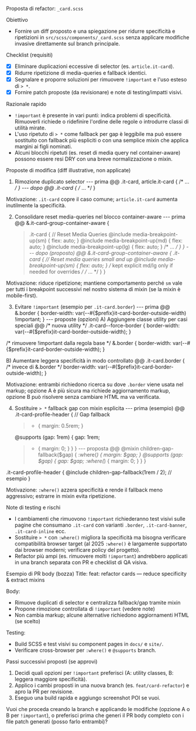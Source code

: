 Proposta di refactor: `_card.scss`

Obiettivo
- Fornire un diff proposto e una spiegazione per ridurre specificità e ripetizioni in `src/scss/components/_card.scss` senza applicare modifiche invasive direttamente sul branch principale.

Checklist (requisiti)
- [x] Eliminare duplicazioni eccessive di selector (es. `article.it-card`).
- [x] Ridurre ripetizione di media-queries e fallback identici.
- [x] Segnalare e proporre soluzioni per rimuovere `!important` e l'uso esteso di `> *`.
- [x] Fornire patch proposte (da revisionare) e note di testing/impatti visivi.

Razionale rapido
- `!important` è presente in vari punti: indica problemi di specificità. Rimuoverli richiede o ridefinire l'ordine delle regole o introdurre classi di utilità mirate.
- L'uso ripetuto di `> *` come fallback per gap è leggibile ma può essere sostituito con fallback più espliciti o con una semplice mixin che applica margini ai figli nominati.
- Alcuni blocchi ripetuti (es. reset di media query nel container-aware) possono essere resi DRY con una breve normalizzazione o mixin.

Proposte di modifica (diff illustrative, non applicate)

1) Rimozione duplicato selector
--- prima
@@
.it-card,
article.it-card {
  /* ... */
}
--- dopo
@@
.it-card {
  /* ... */
}

Motivazione: `.it-card` copre il caso comune; `article.it-card` aumenta inutilmente la specificità.

2) Consolidare reset media-queries nel blocco container-aware
--- prima
@@
  &.it-card-group-container-aware {
    > .it-card {
      // Reset Media Queries
      @include media-breakpoint-up(sm) { flex: auto; }
      @include media-breakpoint-up(md) { flex: auto; }
      @include media-breakpoint-up(lg) { flex: auto; }
      /* ... */
    }
  }
--- dopo (proposto)
@@
  &.it-card-group-container-aware {
    > .it-card {
      // Reset media queries small and up
      @include media-breakpoint-up(sm) { flex: auto; }
      /* kept explicit md/lg only if needed for overrides */
      /* ... */
    }
  }

Motivazione: riduce ripetizione; mantiene comportamento perché `sm` vale per tutti i breakpoint successivi nel nostro sistema di mixin (se la mixin è mobile-first).

3) Evitare `!important` (esempio per `.it-card.border`)
--- prima
@@
  &.border {
    border-width: var(--#{$prefix}it-card-border-outside-width) !important;
  }
--- proposte (opzioni)
A) Aggiungere classe utility per casi speciali
@@
  /* nuova utility */
  .it-card--force-border {
    border-width: var(--#{$prefix}it-card-border-outside-width);
  }

  /* rimuovere !important dalla regola base */
  &.border {
    border-width: var(--#{$prefix}it-card-border-outside-width);
  }

B) Aumentare leggera specificità in modo controllato
@@
  .it-card.border { /* invece di &.border */
    border-width: var(--#{$prefix}it-card-border-outside-width);
  }

Motivazione: entrambi richiedono ricerca su dove `.border` viene usata nel markup; opzione A è più sicura ma richiede aggiornamento markup, opzione B può risolvere senza cambiare HTML ma va verificata.

4) Sostituire `> *` fallback gap con mixin esplicita
--- prima (esempio)
@@
  .it-card-profile-header {
    // Gap fallback
    > * { margin: 0.5rem; }

    @supports (gap: 1rem) {
      gap: 1rem;
      > * { margin: 0; }
    }
  }
--- proposta
@@
  @mixin children-gap-fallback($gap) {
    > :where(*) { margin: $gap; }
    @supports (gap: $gap) {
      gap: $gap;
      > :where(*) { margin: 0; }
    }
  }

  .it-card-profile-header {
    @include children-gap-fallback(1rem / 2); // esempio
  }

Motivazione: `:where()` azzera specificità e rende il fallback meno aggressivo; estrarre in mixin evita ripetizione.

Note di testing e rischi
- I cambiamenti che rimuovono `!important` richiederanno test visivi sulle pagine che consumano `.it-card` con varianti `.border`, `.it-card-banner`, `.it-card-inline` ecc.
- Sostituire `> *` con `:where()` migliora la specificità ma bisogna verificare compatibilità browser target (al 2025 `:where()` è largamente supportato dai browser moderni; verificare policy del progetto).
- Refactor più ampi (es. rimuovere molti `!important`) andrebbero applicati in una branch separata con PR e checklist di QA visiva.

Esempio di PR body (bozza)
Title: feat: refactor cards — reduce specificity & extract mixins

Body:
- Rimuove duplicati di selector e centralizza fallback/gap tramite mixin
- Propone rimozione controllata di `!important` (vedere note)
- Non cambia markup; alcune alternative richiedono aggiornamenti HTML (se scelto)

Testing:
- Build SCSS e test visivi su component pages in `docs/` e `site/`.
- Verificare cross-browser per `:where()` e `@supports` branch.

Passi successivi proposti (se approvi)
1. Decidi quali opzioni per `!important` preferisci (A: utility classes, B: leggera maggiore specificità).  
2. Applico i cambi proposti in una nuova branch (es. `feat/card-refactor`) e apro la PR per revisione.  
3. Eseguo una build rapida e aggiungo screenshot POI se vuoi.

Vuoi che proceda creando la branch e applicando le modifiche (opzione A o B per `!important`), o preferisci prima che generi il PR body completo con i file patch generati (posso farlo entrambi)?
